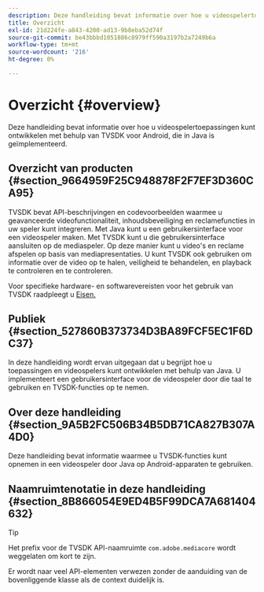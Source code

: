 ```yaml
---
description: Deze handleiding bevat informatie over hoe u videospelertoepassingen kunt ontwikkelen met behulp van TVSDK voor Android, die in Java is geïmplementeerd.
title: Overzicht
exl-id: 21d224fe-a843-4200-ad13-9b8eba52d74f
source-git-commit: be43bbbd1051886c8979ff590a3197b2a7249b6a
workflow-type: tm+mt
source-wordcount: '216'
ht-degree: 0%

---
```


# Overzicht {#overview}

Deze handleiding bevat informatie over hoe u videospelertoepassingen kunt ontwikkelen met behulp van TVSDK voor Android, die in Java is geïmplementeerd.

## Overzicht van producten {#section_9664959F25C948878F2F7EF3D360CA95}

TVSDK bevat API-beschrijvingen en codevoorbeelden waarmee u geavanceerde videofunctionaliteit, inhoudsbeveiliging en reclamefuncties in uw speler kunt integreren. Met Java kunt u een gebruikersinterface voor een videospeler maken. Met TVSDK kunt u die gebruikersinterface aansluiten op de mediaspeler. Op deze manier kunt u video&#39;s en reclame afspelen op basis van mediapresentaties. U kunt TVSDK ook gebruiken om informatie over de video op te halen, veiligheid te behandelen, en playback te controleren en te controleren.

Voor specifieke hardware- en softwarevereisten voor het gebruik van TVSDK raadpleegt u [Eisen.](../../android-1.4-introduction/overview-prod-audience-guide/android-1.4-requirements.md)

## Publiek {#section_527860B373734D3BA89FCF5EC1F6DC37}

In deze handleiding wordt ervan uitgegaan dat u begrijpt hoe u toepassingen en videospelers kunt ontwikkelen met behulp van Java. U implementeert een gebruikersinterface voor de videospeler door die taal te gebruiken en TVSDK-functies op te nemen.

## Over deze handleiding {#section_9A5B2FC506B34B5DB71CA827B307A4D0}

Deze handleiding bevat informatie waarmee u TVSDK-functies kunt opnemen in een videospeler door Java op Android-apparaten te gebruiken.

## Naamruimtenotatie in deze handleiding {#section_8B866054E9ED4B5F99DCA7A681404632}

>[!TIP]
>
>Het prefix voor de TVSDK API-naamruimte `com.adobe.mediacore` wordt weggelaten om kort te zijn.
>
>Er wordt naar veel API-elementen verwezen zonder de aanduiding van de bovenliggende klasse als de context duidelijk is.
